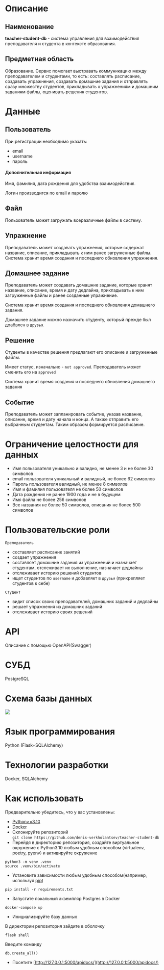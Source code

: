# Описание
## Наименование
**teacher-student-db** - система управления для взаимодействия преподавателя и студента в контексте образования.
## Предметная область
Образование. Сервис помогает выстравать коммуникацию между преподавателем и студентами, то есть: составлять расписание, создавать упражнения, создавать домашние задания и отправлять сразу множеству студентов, прикладывать к упражнениям и домашним заданиям файлы, оценивать решения студентов.
# Данные
## Пользователь
При регистрации необходимо указать:
* email
* username
* пароль
#### Дополнительная информация
Имя, фамилия, дата рождения для удобства взаимодействия.

Логин производится по email и паролю
## Файл
Пользователь может загружать всеразличные файлы в систему.

## Упражнение
Преподаватель может создавать упражнения, которые содержат название, описание, прикладывать к ним ранее загруженные файлы.
Система хранит время создания и последнего обновления упражнения.

## Домашнее задание
Преподаватель может создавать домашние задание, которые хранят название, описание, время и дату дедлайна, прикладывать к ним загруженные файлы и ранее созданные упражнение.

Система хранит время создания и последнего обновления домашнего задания.

Домашнее задание можно назначить студенту, который прежде был доабвлен в ```друзья```.

## Решение
Студенты в качестве решения предлагают его описание и загруженные файлы.

Имеет статус, изначально - ```not approved```. Преподаватель может сменить его на ```approved```

Система хранит время создания и последнего обновления домашнего задания

## Событие
Преподаватель может запланировать событие, указав название, описание, время и дату начала и конца. А также отправить его выбранным студентам.
Таким образом формируется расписание.

# Ограничение целостности для данных
* Имя пользователя уникально и валидно, не менее 3 и не более 30 символов
* email пользователя уникальный и валидный, не более 62 символов
* Пароль пользователя валидный, не менее 8 символов
* Имя и фамилия пользователя не более 50 символов
* Дата рождения не ранее 1900 года и не в будущем
* Имя файла не более 256 символов
* Все названия не более 50 символов, описания не более 500 символов
# Пользовательские роли
``` Преподаватель ```
* составляет расписание занятий
* создает упражнения
* составляет домашние задания из упражнений и назначает студентам, отслеживает их выполнение, назначает дедлайны
* отслеживает историю решений студентов
* ищет студентов по ```username``` и добавляет в ```друзья``` (прикрепляет студентов к себе)

``` Студент ```
* видит список своих преподавателей, домашних заданий и дедлайны
* решает упражнения из домашних заданий
* отслеживает историю своих решений

# API
Описание с помощью OpenAPI(Swagger)

# СУБД
PostgreSQL
# Cхема базы данных
![](https://github.com/denis-verkholantsev/teacher-student-db/blob/main/er_diagram.png)
# Язык программирования
Python (Flask+SQLAlchemy)
# Технологии разработки
Docker, SQLAlchemy

# Как использовать
Предварительно убедитесь, что у вас установлены:
* [Python>=3.10](https://www.python.org/)
* [Docker](https://www.docker.com/)
* Склонируйте репозиторий \
```git clone https://github.com/denis-verkholantsev/teacher-student-db```
* Перейдя в директорию репозитория, создайте виртуальное окружение с Python3.10 любым
удобным способом (virtualenv, poetry, pyenv) и активируйте окружение
```
python3 -m venv .venv
source .venv/bin/activate
```
* Установите зависимости любым удобным способом(например, используя [pip](https://pip.pypa.io/en/stable/))
```
pip install -r requirements.txt
```
* Запустите локальный экземпляр Postgres в Docker
```
docker-compose up
```
* Инициализируйте базу данных

В директории репозитория зайдите в оболочку
```
flask shell
```
Введите команду
```
db.create_all()
```
* Посетите [http://127.0.0.1:5000/apidocs/](http://127.0.0.1:5000/apidocs/) 
